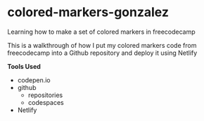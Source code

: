 # colored-markers-gonzalez
Learning how to make a set of colored markers in freecodecamp 

This is a walkthrough of how I put my colored markers code from freecodecamp into a Github repository and deploy it using Netlify

**Tools Used**
* codepen.io
* github
    * repositories
    * codespaces
* Netlify